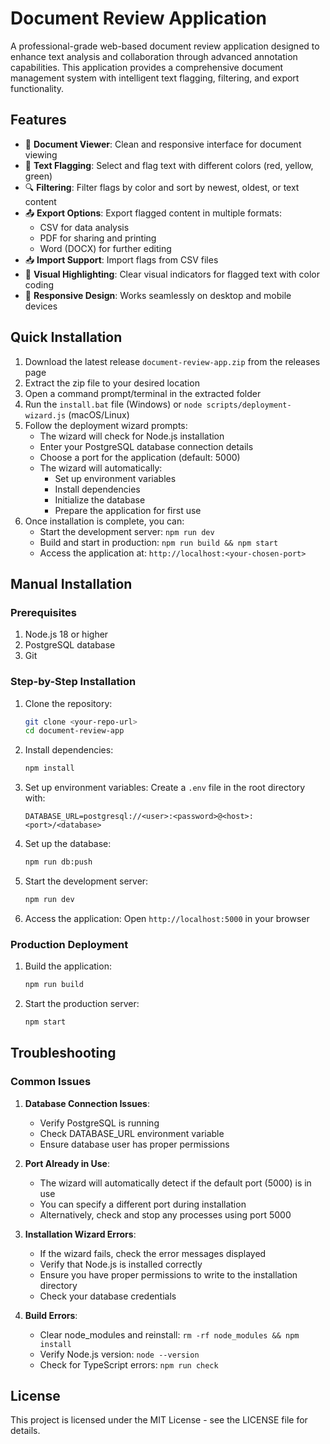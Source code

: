 # Document Review Application

A professional-grade web-based document review application designed to enhance text analysis and collaboration through advanced annotation capabilities. This application provides a comprehensive document management system with intelligent text flagging, filtering, and export functionality.

## Features

- 📝 **Document Viewer**: Clean and responsive interface for document viewing
- 🚩 **Text Flagging**: Select and flag text with different colors (red, yellow, green)
- 🔍 **Filtering**: Filter flags by color and sort by newest, oldest, or text content
- 📤 **Export Options**: Export flagged content in multiple formats:
  - CSV for data analysis
  - PDF for sharing and printing
  - Word (DOCX) for further editing
- 📥 **Import Support**: Import flags from CSV files
- 🎨 **Visual Highlighting**: Clear visual indicators for flagged text with color coding
- 📱 **Responsive Design**: Works seamlessly on desktop and mobile devices

## Quick Installation

1. Download the latest release `document-review-app.zip` from the releases page
2. Extract the zip file to your desired location
3. Open a command prompt/terminal in the extracted folder
4. Run the `install.bat` file (Windows) or `node scripts/deployment-wizard.js` (macOS/Linux)
5. Follow the deployment wizard prompts:
   - The wizard will check for Node.js installation
   - Enter your PostgreSQL database connection details
   - Choose a port for the application (default: 5000)
   - The wizard will automatically:
     - Set up environment variables
     - Install dependencies
     - Initialize the database
     - Prepare the application for first use
6. Once installation is complete, you can:
   - Start the development server: `npm run dev`
   - Build and start in production: `npm run build && npm start`
   - Access the application at: `http://localhost:<your-chosen-port>`

## Manual Installation

### Prerequisites

1. Node.js 18 or higher
2. PostgreSQL database
3. Git

### Step-by-Step Installation

1. Clone the repository:
   ```bash
   git clone <your-repo-url>
   cd document-review-app
   ```

2. Install dependencies:
   ```bash
   npm install
   ```

3. Set up environment variables:
   Create a `.env` file in the root directory with:
   ```
   DATABASE_URL=postgresql://<user>:<password>@<host>:<port>/<database>
   ```

4. Set up the database:
   ```bash
   npm run db:push
   ```

5. Start the development server:
   ```bash
   npm run dev
   ```

6. Access the application:
   Open `http://localhost:5000` in your browser

### Production Deployment

1. Build the application:
   ```bash
   npm run build
   ```

2. Start the production server:
   ```bash
   npm start
   ```

## Troubleshooting

### Common Issues

1. **Database Connection Issues**:
   - Verify PostgreSQL is running
   - Check DATABASE_URL environment variable
   - Ensure database user has proper permissions

2. **Port Already in Use**:
   - The wizard will automatically detect if the default port (5000) is in use
   - You can specify a different port during installation
   - Alternatively, check and stop any processes using port 5000

3. **Installation Wizard Errors**:
   - If the wizard fails, check the error messages displayed
   - Verify that Node.js is installed correctly
   - Ensure you have proper permissions to write to the installation directory
   - Check your database credentials

4. **Build Errors**:
   - Clear node_modules and reinstall: `rm -rf node_modules && npm install`
   - Verify Node.js version: `node --version`
   - Check for TypeScript errors: `npm run check`

## License

This project is licensed under the MIT License - see the LICENSE file for details.